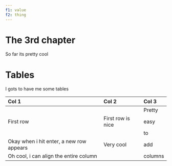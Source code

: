 ```yaml
---
f1: value
f2: thing
---
```


# The 3rd chapter

So far its pretty cool

# Tables

I gots to have me some tables

| Col 1 | Col 2 | Col 3 |
| :--- | :--- | :--- |
|  |  | Pretty |
| First row | First row is nice | easy |
|  |  | to |
| Okay when i hit enter, a new row appears | Very cool | add |
| Oh cool, i can align the entire column |  | columns |

